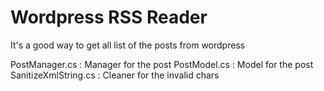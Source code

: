 Wordpress RSS Reader
==============

It's a good way to get all list of the posts from wordpress

PostManager.cs : Manager for the post
PostModel.cs : Model for the post
SanitizeXmlString.cs : Cleaner for the invalid chars 